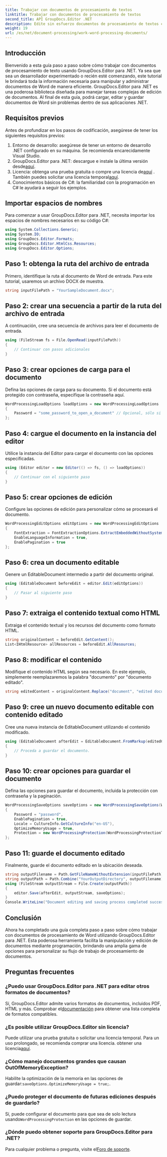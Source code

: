 ```yaml
---
title: Trabajar con documentos de procesamiento de textos
linktitle: Trabajar con documentos de procesamiento de textos
second_title: API GroupDocs.Editor .NET
description: Edite sin esfuerzo documentos de procesamiento de textos con GroupDocs.Editor para .NET. Siga nuestro tutorial detallado paso a paso para mejorar sus habilidades de gestión de documentos.
weight: 19
url: /es/net/document-processing/work-word-processing-documents/
---
```

## Introducción
Bienvenido a esta guía paso a paso sobre cómo trabajar con documentos de procesamiento de texto usando GroupDocs.Editor para .NET. Ya sea que sea un desarrollador experimentado o recién esté comenzando, este tutorial le brindará toda la información necesaria para manipular y administrar documentos de Word de manera eficiente. GroupDocs.Editor para .NET es una poderosa biblioteca diseñada para manejar tareas complejas de edición de documentos. Al final de esta guía, podrá cargar, editar y guardar documentos de Word sin problemas dentro de sus aplicaciones .NET.
## Requisitos previos
Antes de profundizar en los pasos de codificación, asegúrese de tener los siguientes requisitos previos:
1. Entorno de desarrollo: asegúrese de tener un entorno de desarrollo .NET configurado en su máquina. Se recomienda encarecidamente Visual Studio.
2.  GroupDocs.Editor para .NET: descargue e instale la última versión desde[aquí](https://releases.groupdocs.com/editor/net/).
3.  Licencia: obtenga una prueba gratuita o compre una licencia de[aquí](https://purchase.groupdocs.com/buy) . También puedes solicitar una licencia temporal[aquí](https://purchase.groupdocs.com/temporary-license/).
4. Conocimientos básicos de C#: la familiaridad con la programación en C# le ayudará a seguir los ejemplos.
## Importar espacios de nombres
Para comenzar a usar GroupDocs.Editor para .NET, necesita importar los espacios de nombres necesarios en su código C#:
```csharp
using System.Collections.Generic;
using System.IO;
using GroupDocs.Editor.Formats;
using GroupDocs.Editor.HtmlCss.Resources;
using GroupDocs.Editor.Options;
```
## Paso 1: obtenga la ruta del archivo de entrada
Primero, identifique la ruta al documento de Word de entrada. Para este tutorial, usaremos un archivo DOCX de muestra.
```csharp
string inputFilePath = "YourSampleDocument.docx";
```
## Paso 2: crear una secuencia a partir de la ruta del archivo de entrada
A continuación, cree una secuencia de archivos para leer el documento de entrada.
```csharp
using (FileStream fs = File.OpenRead(inputFilePath))
{
    // Continuar con pasos adicionales
}
```
## Paso 3: crear opciones de carga para el documento
Defina las opciones de carga para su documento. Si el documento está protegido con contraseña, especifique la contraseña aquí. 
```csharp
WordProcessingLoadOptions loadOptions = new WordProcessingLoadOptions
{
    Password = "some_password_to_open_a_document" // Opcional, sólo si el documento está protegido
};
```
## Paso 4: cargue el documento en la instancia del editor
Utilice la instancia del Editor para cargar el documento con las opciones especificadas.
```csharp
using (Editor editor = new Editor(() => fs, () => loadOptions))
{
    // Continuar con el siguiente paso
}
```
## Paso 5: crear opciones de edición
Configure las opciones de edición para personalizar cómo se procesará el documento.
```csharp
WordProcessingEditOptions editOptions = new WordProcessingEditOptions
{
    FontExtraction = FontExtractionOptions.ExtractEmbeddedWithoutSystem,
    EnableLanguageInformation = true,
    EnablePagination = true
};
```
## Paso 6: crea un documento editable
Genere un EditableDocument intermedio a partir del documento original.
```csharp
using (EditableDocument beforeEdit = editor.Edit(editOptions))
{
    // Pasar al siguiente paso
}
```
## Paso 7: extraiga el contenido textual como HTML
Extraiga el contenido textual y los recursos del documento como formato HTML.
```csharp
string originalContent = beforeEdit.GetContent();
List<IHtmlResource> allResources = beforeEdit.AllResources;
```
## Paso 8: modificar el contenido
Modifique el contenido HTML según sea necesario. En este ejemplo, simplemente reemplazaremos la palabra "documento" por "documento editado".
```csharp
string editedContent = originalContent.Replace("document", "edited document");
```
## Paso 9: cree un nuevo documento editable con contenido editado
Cree una nueva instancia de EditableDocument utilizando el contenido modificado.
```csharp
using (EditableDocument afterEdit = EditableDocument.FromMarkup(editedContent, allResources))
{
    // Proceda a guardar el documento.
}
```
## Paso 10: crear opciones para guardar el documento
Defina las opciones para guardar el documento, incluida la protección con contraseña y la paginación.
```csharp
WordProcessingSaveOptions saveOptions = new WordProcessingSaveOptions(WordProcessingFormats.Docm)
{
    Password = "password",
    EnablePagination = true,
    Locale = CultureInfo.GetCultureInfo("en-US"),
    OptimizeMemoryUsage = true,
    Protection = new WordProcessingProtection(WordProcessingProtectionType.ReadOnly, "write_password")
};
```
## Paso 11: guarde el documento editado
Finalmente, guarde el documento editado en la ubicación deseada.
```csharp
string outputFilename = Path.GetFileNameWithoutExtension(inputFilePath) + ".docm";
string outputPath = Path.Combine("YourOutputDirectory", outputFilename);
using (FileStream outputStream = File.Create(outputPath))
{
    editor.Save(afterEdit, outputStream, saveOptions);
}
Console.WriteLine("Document editing and saving process completed successfully.");
```
## Conclusión
Ahora ha completado una guía completa paso a paso sobre cómo trabajar con documentos de procesamiento de Word utilizando GroupDocs.Editor para .NET. Esta poderosa herramienta facilita la manipulación y edición de documentos mediante programación, brindando una amplia gama de opciones para personalizar su flujo de trabajo de procesamiento de documentos.
## Preguntas frecuentes
### ¿Puedo usar GroupDocs.Editor para .NET para editar otros formatos de documentos?
 Sí, GroupDocs.Editor admite varios formatos de documentos, incluidos PDF, HTML y más. Comprobar el[documentación](https://tutorials.groupdocs.com/editor/net/) para obtener una lista completa de formatos compatibles.
### ¿Es posible utilizar GroupDocs.Editor sin licencia?
 Puede utilizar una prueba gratuita o solicitar una licencia temporal. Para un uso prolongado, se recomienda comprar una licencia. obtener una licencia[aquí](https://purchase.groupdocs.com/buy).
### ¿Cómo manejo documentos grandes que causan OutOfMemoryException?
 Habilite la optimización de la memoria en las opciones de guardar:`saveOptions.OptimizeMemoryUsage = true;`.
### ¿Puedo proteger el documento de futuras ediciones después de guardarlo?
 Sí, puede configurar el documento para que sea de solo lectura usando`WordProcessingProtection` en las opciones de guardar.
### ¿Dónde puedo obtener soporte para GroupDocs.Editor para .NET?
 Para cualquier problema o pregunta, visite el[Foro de soporte](https://forum.groupdocs.com/c/editor/20).